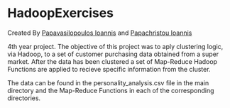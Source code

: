 # HadoopExercises
Created By [Papavasilopoulos Ioannis](https://github.com/yiannnnis) and [Papachristou Ioannis](https://github.com/dit18146)

4th year project. The objective of this project was to aply clustering logic, via Hadoop, to a set of customer purchasing data obtained from a super market. After the data has been clustered a set of Map-Reduce Hadoop Functions are applied to recieve specific information from the cluster.


The data can be found in the personality_analysis.csv file in the main directory and the Map-Reduce Functions in each of the corresponding directories.
